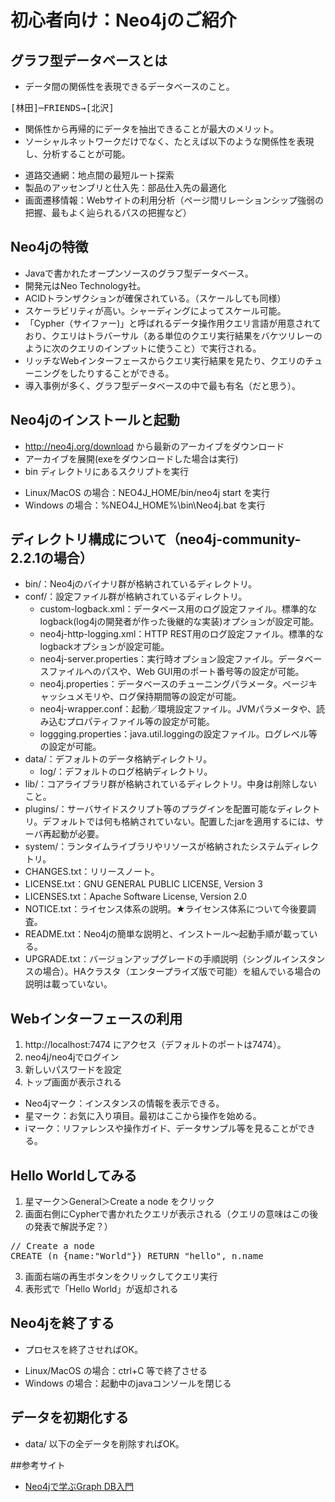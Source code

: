 # 初心者向け：Neo4jのご紹介

## グラフ型データベースとは

* データ間の関係性を表現できるデータベースのこと。

<pre>
[林田]─FRIENDS→[北沢]
</pre>

* 関係性から再帰的にデータを抽出できることが最大のメリット。
* ソーシャルネットワークだけでなく、たとえば以下のような関係性を表現し、分析することが可能。
 - 道路交通網：地点間の最短ルート探索
 - 製品のアッセンブリと仕入先：部品仕入先の最適化
 - 画面遷移情報：Webサイトの利用分析（ページ間リレーションシップ強弱の把握、最もよく辿られるパスの把握など）

## Neo4jの特徴

* Javaで書かれたオープンソースのグラフ型データベース。
* 開発元はNeo Technology社。
* ACIDトランザクションが確保されている。（スケールしても同様）
* スケーラビリティが高い。シャーディングによってスケール可能。
* 「Cypher（サイファー)」と呼ばれるデータ操作用クエリ言語が用意されており、クエリはトラバーサル（ある単位のクエリ実行結果をバケツリレーのように次のクエリのインプットに使うこと）で実行される。
* リッチなWebインターフェースからクエリ実行結果を見たり、クエリのチューニングをしたりすることができる。
* 導入事例が多く、グラフ型データベースの中で最も有名（だと思う）。


## Neo4jのインストールと起動

* http://neo4j.org/download から最新のアーカイブをダウンロード
* アーカイブを展開(exeをダウンロードした場合は実行)
* bin ディレクトリにあるスクリプトを実行
 - Linux/MacOS の場合：NEO4J_HOME/bin/neo4j start を実行
 - Windows の場合：%NEO4J_HOME%\bin\Neo4j.bat を実行


## ディレクトリ構成について（neo4j-community-2.2.1の場合）

* bin/：Neo4jのバイナリ群が格納されているディレクトリ。
* conf/：設定ファイル群が格納されているディレクトリ。
  - custom-logback.xml：データベース用のログ設定ファイル。標準的なlogback(log4jの開発者が作った後継的な実装)オプションが設定可能。
  - neo4j-http-logging.xml：HTTP REST用のログ設定ファイル。標準的なlogbackオプションが設定可能。
  - neo4j-server.properties：実行時オプション設定ファイル。データベースファイルへのパスや、Web GUI用のポート番号等の設定が可能。
  - neo4j.properties：データベースのチューニングパラメータ。ページキャッシュメモリや、ログ保持期間等の設定が可能。
  - neo4j-wrapper.conf：起動／環境設定ファイル。JVMパラメータや、読み込むプロパティファイル等の設定が可能。
  - loggging.properties：java.util.loggingの設定ファイル。ログレベル等の設定が可能。
* data/：デフォルトのデータ格納ディレクトリ。
  - log/：デフォルトのログ格納ディレクトリ。
* lib/：コアライブラリ群が格納されているディレクトリ。中身は削除しないこと。
* plugins/：サーバサイドスクリプト等のプラグインを配置可能なディレクトリ。デフォルトでは何も格納されていない。配置したjarを適用するには、サーバ再起動が必要。
* system/：ランタイムライブラリやリソースが格納されたシステムディレクトリ。
* CHANGES.txt：リリースノート。
* LICENSE.txt：GNU GENERAL PUBLIC LICENSE, Version 3
* LICENSES.txt：Apache Software License, Version 2.0
* NOTICE.txt：ライセンス体系の説明。★ライセンス体系について今後要調査。
* README.txt：Neo4jの簡単な説明と、インストール～起動手順が載っている。
* UPGRADE.txt：バージョンアップグレードの手順説明（シングルインスタンスの場合）。HAクラスタ（エンタープライズ版で可能）を組んでいる場合の説明は載っていない。


## Webインターフェースの利用

1. http://localhost:7474 にアクセス（デフォルトのポートは7474）。
2. neo4j/neo4jでログイン
3. 新しいパスワードを設定
4. トップ画面が表示される
  - Neo4jマーク：インスタンスの情報を表示できる。
  - 星マーク：お気に入り項目。最初はここから操作を始める。
  - iマーク：リファレンスや操作ガイド、データサンプル等を見ることができる。


## Hello Worldしてみる

1. 星マーク＞General＞Create a node をクリック
2. 画面右側にCypherで書かれたクエリが表示される（クエリの意味はこの後の発表で解説予定？）

<pre>
// Create a node
CREATE (n {name:"World"}) RETURN "hello", n.name
</pre>

3. 画面右端の再生ボタンをクリックしてクエリ実行
4. 表形式で「Hello World」が返却される


## Neo4jを終了する

* プロセスを終了させればOK。
 - Linux/MacOS の場合：ctrl+C 等で終了させる
 - Windows の場合：起動中のjavaコンソールを閉じる


## データを初期化する

* data/ 以下の全データを削除すればOK。


##参考サイト

* [Neo4jで学ぶGraph DB入門](http://www.omotenashi-mind.com/index.php/Neo4j%E3%81%A7%E5%AD%A6%E3%81%B6Graph_DB%E5%85%A5%E9%96%80)
